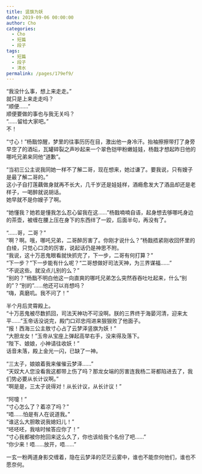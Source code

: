 ```yaml
---
title: 竖旗为妖
date: 2019-09-06 00:00:00
author: Cho
categories: 
  - Cho
  - 短篇
  - 段子
tags: 
  - 短篇
  - 段子
  - 清水
permalink: /pages/179ef9/
---
```

  
  
“我没什么事，想上来走走。”<!-- more -->  
就只是上来走走吗？  
“顺便……”  
顺便要做的事也与我无关吗？  
“……留给大家吧。”  
不！  
  
“寸心！”杨戬惊醒，梦里的往事历历在目，激出他一身冷汗。抬袖擦擦带打了身旁早空了的酒坛，瓦罐碎裂之声吵起来一个翠色铠甲粉嫩娃娃，杨戬才想起昨日他的哪吒兄弟来同他“道歉”。  
  
“当初三公主说我同她一样不了解二哥，现在想来，她过谦了。要我说，只有嫂子是最了解二哥的。”  
这小子自打莲藕做身就再不长大，几千岁还是娃娃样，酒瘾愈发大了酒品却还是老样子，一喝醉就说胡话。  
她早就不是你嫂子了啊。  
  
“她懂我？她若是懂我怎么忍心留我在这……”杨戬喃喃自语，起身想去够哪吒身边的茶壶，被缠在腰上压在身下的东西绊了一跤，后面半句，再没有了。  
  
“……哥，二哥？”  
“啊？啊。哦，哪吒兄弟，二哥醉厉害了。你刚才说什么？”杨戬捂紧刚收回怀里的白绫，只觉心口烫的厉害，说起话仍是神思不附。  
“我说，这十万恶鬼眼看就快抓完了，下一步，二哥有何打算？”  
“下一步？”下一步能有什么呢？“二哥想做好司法天神，为三界谋福……”  
“不说这些。就没点儿别的么？”  
“别的？”杨戬不明白他这一向直爽的哪吒兄弟怎么突然吞吞吐吐起来，什么“别的”？“别的”……他还可以肖想吗？  
“嗨，真磨叽。我不问了！”  
  
半个月后灵霄殿上。  
“十万恶鬼被尽数抓回，司法天神功不可没啊。朕的三界终于海晏河清，迎来太平……”玉帝话没说完，殿门口邓忠闯进来狠狠败了他面子。  
“报！西海三公主敖寸心占了云梦泽竖旗为妖！”  
“大胆龙女！”玉帝从宝座上弹起高举右手，没来得及落下。  
“陛下、娘娘，小神请往收妖！”  
话音未落，殿上金光一闪，已缺了一神。  
  
“三太子，娘娘着我来催催云梦泽……”  
“天奴大人您没看我这都带上伤了吗？那龙女端的厉害连我杨二哥都陷进去了，我们势必要从长计议啊。”  
“啊是是，三太子说得对！从长计议，从长计议！”  
  
“阿嚏！”  
“寸心怎么了？着凉了吗？”  
“唔……怕是有人在说道我。”  
“谁这么大胆敢说我媳妇儿！”  
“呸呸呸，我啥时候答应你了！”  
“寸心我都被你抢回来这么久了，你也该给我个名份了吧……”  
“你少来！唔……放开，唔……”  
  
一玄一粉两道身影交缠着，隐在云梦泽的茫茫云雾中，谁也不能奈何他们，谁也不愿奈何。  

